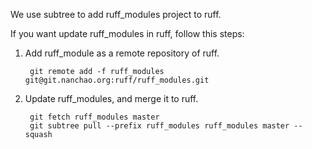 We use subtree to add ruff_modules project to ruff.

If you want update ruff_modules in ruff, follow this steps:

1. Add ruff_module as a remote repository of ruff.

		git remote add -f ruff_modules git@git.nanchao.org:ruff/ruff_modules.git

2. Update ruff_modules, and merge it to ruff.
 
		git fetch ruff_modules master  
		git subtree pull --prefix ruff_modules ruff_modules master --squash